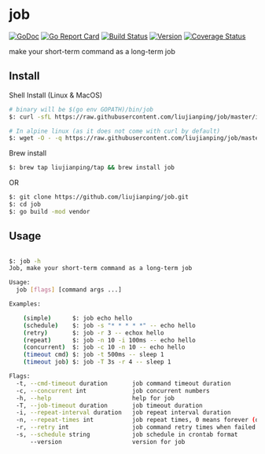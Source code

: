 job
===
[![GoDoc](https://godoc.org/github.com/liujianping/job?status.svg)](https://godoc.org/github.com/liujianping/job) [![Go Report Card](https://goreportcard.com/badge/github.com/liujianping/job)](https://goreportcard.com/report/github.com/liujianping/job) [![Build Status](https://travis-ci.org/liujianping/job.svg?branch=master)](https://travis-ci.org/liujianping/job) [![Version](https://img.shields.io/github/tag/liujianping/job.svg)](https://github.com/liujianping/job/releases) [![Coverage Status](https://coveralls.io/repos/github/liujianping/job/badge.svg?branch=master)](https://coveralls.io/github/liujianping/job?branch=master)

make your short-term command as a long-term job

## Install

Shell Install (Linux & MacOS)

````bash
# binary will be $(go env GOPATH)/bin/job
$: curl -sfL https://raw.githubusercontent.com/liujianping/job/master/install.sh | sh -s -- -b $(go env GOPATH)/bin

# In alpine linux (as it does not come with curl by default)
$: wget -O - -q https://raw.githubusercontent.com/liujianping/job/master/install.sh | sh -s 
````

Brew install

````bash
$: brew tap liujianping/tap && brew install job
````

OR 

````bash
$: git clone https://github.com/liujianping/job.git
$: cd job 
$: go build -mod vendor
````

## Usage

````bash

$: job -h
Job, make your short-term command as a long-term job

Usage:
  job [flags] [command args ...]

Examples:

	(simple)      $: job echo hello
	(schedule)    $: job -s "* * * * *" -- echo hello
	(retry)       $: job -r 3 -- echox hello
	(repeat)      $: job -n 10 -i 100ms -- echo hello
	(concurrent)  $: job -c 10 -n 10 -- echo hello
	(timeout cmd) $: job -t 500ms -- sleep 1
	(timeout job) $: job -T 3s -r 4 -- sleep 1

Flags:
  -t, --cmd-timeout duration       job command timeout duration
  -c, --concurrent int             job concurrent numbers
  -h, --help                       help for job
  -T, --job-timeout duration       job timeout duration
  -i, --repeat-interval duration   job repeat interval duration
  -n, --repeat-times int           job repeat times, 0 means forever (default 1)
  -r, --retry int                  job command retry times when failed
  -s, --schedule string            job schedule in crontab format
      --version                    version for job
````
